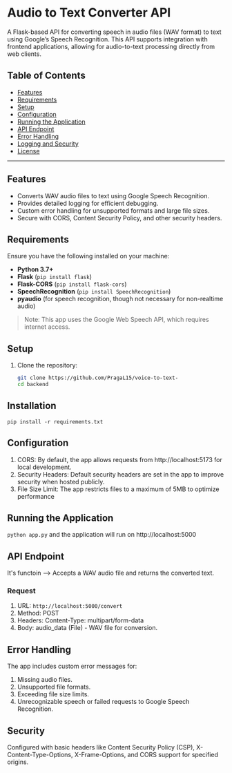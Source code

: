 # Audio to Text Converter API

A Flask-based API for converting speech in audio files (WAV format) to text using Google’s Speech Recognition. This API supports integration with frontend applications, allowing for audio-to-text processing directly from web clients.

## Table of Contents
- [Features](#features)
- [Requirements](#requirements)
- [Setup](#setup)
- [Configuration](#configuration)
- [Running the Application](#running-the-application)
- [API Endpoint](#api-endpoint)
- [Error Handling](#error-handling)
- [Logging and Security](#logging-and-security)
- [License](#license)

---

## Features

- Converts WAV audio files to text using Google Speech Recognition.
- Provides detailed logging for efficient debugging.
- Custom error handling for unsupported formats and large file sizes.
- Secure with CORS, Content Security Policy, and other security headers.

## Requirements

Ensure you have the following installed on your machine:

- **Python 3.7+**
- **Flask** (`pip install flask`)
- **Flask-CORS** (`pip install flask-cors`)
- **SpeechRecognition** (`pip install SpeechRecognition`)
- **pyaudio** (for speech recognition, though not necessary for non-realtime audio)

> Note: This app uses the Google Web Speech API, which requires internet access.

## Setup

1. Clone the repository:
   ```bash
   git clone https://github.com/PragaL15/voice-to-text-
   cd backend

## Installation 

`pip install -r requirements.txt`

## Configuration

1. CORS: By default, the app allows requests from http://localhost:5173 for local development.
2. Security Headers: Default security headers are set in the app to improve security when hosted publicly.
3. File Size Limit: The app restricts files to a maximum of 5MB to optimize performance

## Running the Application

`python app.py` and the application will run on http://localhost:5000

## API Endpoint

It's functoin --> Accepts a WAV audio file and returns the converted text.

### Request
1. URL: `http://localhost:5000/convert`
2. Method: POST
3. Headers: Content-Type: multipart/form-data
4. Body: audio_data (File) - WAV file for conversion.

## Error Handling

The app includes custom error messages for:

1. Missing audio files.
2. Unsupported file formats.
3. Exceeding file size limits.
4. Unrecognizable speech or failed requests to Google Speech Recognition.

## Security 

Configured with basic headers like Content Security Policy (CSP), X-Content-Type-Options, X-Frame-Options, and CORS support for specified origins.

